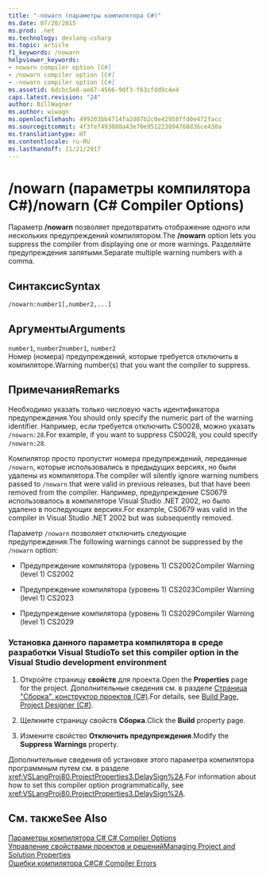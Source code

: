 ```yaml
---
title: "-nowarn (параметры компилятора C#)"
ms.date: 07/20/2015
ms.prod: .net
ms.technology: devlang-csharp
ms.topic: article
f1_keywords: /nowarn
helpviewer_keywords:
- nowarn compiler option [C#]
- /nowarn compiler option [C#]
- -nowarn compiler option [C#]
ms.assetid: 6dcbc5e8-ae67-4566-9df3-f63cfdd9c4e4
caps.latest.revision: "24"
author: BillWagner
ms.author: wiwagn
ms.openlocfilehash: 499203bb4714fa2d07b2c0e42958ffd0e472facc
ms.sourcegitcommit: 4f3fef493080a43e70e951223894768d36ce430a
ms.translationtype: HT
ms.contentlocale: ru-RU
ms.lasthandoff: 11/21/2017
---
```

# <a name="nowarn-c-compiler-options"></a><span data-ttu-id="46ccb-102">/nowarn (параметры компилятора C#)</span><span class="sxs-lookup"><span data-stu-id="46ccb-102">/nowarn (C# Compiler Options)</span></span>
<span data-ttu-id="46ccb-103">Параметр **/nowarn** позволяет предотвратить отображение одного или нескольких предупреждений компилятором.</span><span class="sxs-lookup"><span data-stu-id="46ccb-103">The **/nowarn** option lets you suppress the compiler from displaying one or more warnings.</span></span> <span data-ttu-id="46ccb-104">Разделяйте предупреждения запятыми.</span><span class="sxs-lookup"><span data-stu-id="46ccb-104">Separate multiple warning numbers with a comma.</span></span>  
  
## <a name="syntax"></a><span data-ttu-id="46ccb-105">Синтаксис</span><span class="sxs-lookup"><span data-stu-id="46ccb-105">Syntax</span></span>  
  
```console  
/nowarn:number1[,number2,...]  
```  
  
## <a name="arguments"></a><span data-ttu-id="46ccb-106">Аргументы</span><span class="sxs-lookup"><span data-stu-id="46ccb-106">Arguments</span></span>  
 <span data-ttu-id="46ccb-107">`number1`, `number2`</span><span class="sxs-lookup"><span data-stu-id="46ccb-107">`number1`, `number2`</span></span>  
 <span data-ttu-id="46ccb-108">Номер (номера) предупреждений, которые требуется отключить в компиляторе.</span><span class="sxs-lookup"><span data-stu-id="46ccb-108">Warning number(s) that you want the compiler to suppress.</span></span>  
  
## <a name="remarks"></a><span data-ttu-id="46ccb-109">Примечания</span><span class="sxs-lookup"><span data-stu-id="46ccb-109">Remarks</span></span>  
 <span data-ttu-id="46ccb-110">Необходимо указать только числовую часть идентификатора предупреждения.</span><span class="sxs-lookup"><span data-stu-id="46ccb-110">You should only specify the numeric part of the warning identifier.</span></span> <span data-ttu-id="46ccb-111">Например, если требуется отключить CS0028, можно указать `/nowarn:28`.</span><span class="sxs-lookup"><span data-stu-id="46ccb-111">For example, if you want to suppress CS0028, you could specify `/nowarn:28`.</span></span>  
  
 <span data-ttu-id="46ccb-112">Компилятор просто пропустит номера предупреждений, переданные `/nowarn`, которые использовались в предыдущих версиях, но были удалены из компилятора.</span><span class="sxs-lookup"><span data-stu-id="46ccb-112">The compiler will silently ignore warning numbers passed to `/nowarn` that were valid in previous releases, but that have been removed from the compiler.</span></span> <span data-ttu-id="46ccb-113">Например, предупреждение CS0679 использовалось в компиляторе Visual Studio .NET 2002, но было удалено в последующих версиях.</span><span class="sxs-lookup"><span data-stu-id="46ccb-113">For example, CS0679 was valid in the compiler in Visual Studio .NET 2002 but was subsequently removed.</span></span>  
  
 <span data-ttu-id="46ccb-114">Параметр `/nowarn` позволяет отключить следующие предупреждения:</span><span class="sxs-lookup"><span data-stu-id="46ccb-114">The following warnings cannot be suppressed by the `/nowarn` option:</span></span>  
  
-   <span data-ttu-id="46ccb-115">Предупреждение компилятора (уровень 1) CS2002</span><span class="sxs-lookup"><span data-stu-id="46ccb-115">Compiler Warning (level 1) CS2002</span></span>  
  
-   <span data-ttu-id="46ccb-116">Предупреждение компилятора (уровень 1) CS2023</span><span class="sxs-lookup"><span data-stu-id="46ccb-116">Compiler Warning (level 1) CS2023</span></span>  
  
-   <span data-ttu-id="46ccb-117">Предупреждение компилятора (уровень 1) CS2029</span><span class="sxs-lookup"><span data-stu-id="46ccb-117">Compiler Warning (level 1) CS2029</span></span>  
  
### <a name="to-set-this-compiler-option-in-the-visual-studio-development-environment"></a><span data-ttu-id="46ccb-118">Установка данного параметра компилятора в среде разработки Visual Studio</span><span class="sxs-lookup"><span data-stu-id="46ccb-118">To set this compiler option in the Visual Studio development environment</span></span>  
  
1.  <span data-ttu-id="46ccb-119">Откройте страницу **свойств** для проекта.</span><span class="sxs-lookup"><span data-stu-id="46ccb-119">Open the **Properties** page for the project.</span></span> <span data-ttu-id="46ccb-120">Дополнительные сведения см. в разделе [Страница "Сборка", конструктор проектов (C#)](/visualstudio/ide/reference/build-page-project-designer-csharp).</span><span class="sxs-lookup"><span data-stu-id="46ccb-120">For details, see [Build Page, Project Designer (C#)](/visualstudio/ide/reference/build-page-project-designer-csharp).</span></span>  
  
2.  <span data-ttu-id="46ccb-121">Щелкните страницу свойств **Сборка**.</span><span class="sxs-lookup"><span data-stu-id="46ccb-121">Click the **Build** property page.</span></span>  
  
3.  <span data-ttu-id="46ccb-122">Измените свойство **Отключить предупреждения**.</span><span class="sxs-lookup"><span data-stu-id="46ccb-122">Modify the **Suppress Warnings** property.</span></span>  
  
 <span data-ttu-id="46ccb-123">Дополнительные сведения об установке этого параметра компилятора программным путем см. в разделе <xref:VSLangProj80.ProjectProperties3.DelaySign%2A>.</span><span class="sxs-lookup"><span data-stu-id="46ccb-123">For information about how to set this compiler option programmatically, see <xref:VSLangProj80.ProjectProperties3.DelaySign%2A>.</span></span>  
  
## <a name="see-also"></a><span data-ttu-id="46ccb-124">См. также</span><span class="sxs-lookup"><span data-stu-id="46ccb-124">See Also</span></span>  
 [<span data-ttu-id="46ccb-125">Параметры компилятора C# </span><span class="sxs-lookup"><span data-stu-id="46ccb-125">C# Compiler Options</span></span>](../../../csharp/language-reference/compiler-options/index.md)  
 [<span data-ttu-id="46ccb-126">Управление свойствами проектов и решений</span><span class="sxs-lookup"><span data-stu-id="46ccb-126">Managing Project and Solution Properties</span></span>](/visualstudio/ide/managing-project-and-solution-properties)  
 [<span data-ttu-id="46ccb-127">Ошибки компилятора C#</span><span class="sxs-lookup"><span data-stu-id="46ccb-127">C# Compiler Errors</span></span>](../../../csharp/language-reference/compiler-messages/index.md)
